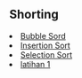 <html>
<head>
    <h2>Shorting</h2>
</head>
<body>
    <li><a href="ok sayang">Bubble Sord</a></li>
    <li><a href="#insertion sort">Insertion Sort</a></li>
    <li><a href="#Selection sort">Selection Sort</a></li>
    <li><a href="#latihan">latihan 1</a></li>    
</body>
</html>
